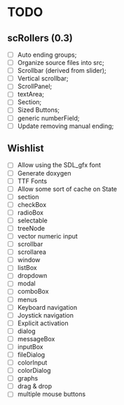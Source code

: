 TODO
====

scRollers (0.3)
---------------

- [ ] Auto ending groups;
- [ ] Organize source files into src;
- [ ] Scrollbar (derived from slider);
- [ ] Vertical scrollbar;
- [ ] ScrollPanel;
- [ ] textArea;
- [ ] Section;
- [ ] Sized Buttons;
- [ ] generic numberField;
- [ ] Update removing manual ending;

Wishlist
--------

- [ ] Allow using the SDL_gfx font
- [ ] Generate doxygen
- [ ] TTF Fonts
- [ ] Allow some sort of cache on State
- [ ] section
- [ ] checkBox
- [ ] radioBox
- [ ] selectable
- [ ] treeNode
- [ ] vector numeric input
- [ ] scrollbar
- [ ] scrollarea
- [ ] window
- [ ] listBox
- [ ] dropdown
- [ ] modal
- [ ] comboBox
- [ ] menus
- [ ] Keyboard navigation
- [ ] Joystick navigation
- [ ] Explicit activation
- [ ] dialog
- [ ] messageBox
- [ ] inputBox
- [ ] fileDialog
- [ ] colorInput
- [ ] colorDialog
- [ ] graphs
- [ ] drag & drop
- [ ] multiple mouse buttons
